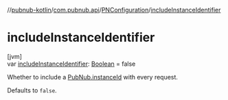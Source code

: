 //[pubnub-kotlin](../../../index.md)/[com.pubnub.api](../index.md)/[PNConfiguration](index.md)/[includeInstanceIdentifier](include-instance-identifier.md)

# includeInstanceIdentifier

[jvm]\
var [includeInstanceIdentifier](include-instance-identifier.md): [Boolean](https://kotlinlang.org/api/latest/jvm/stdlib/kotlin/-boolean/index.html) = false

Whether to include a [PubNub.instanceId](../-pub-nub/instance-id.md) with every request.

Defaults to `false`.
